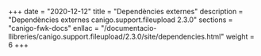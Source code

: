 +++
date        = "2020-12-12"
title       = "Dependències externes"
description = "Dependències externes canigo.support.fileupload 2.3.0"
sections    = "canigo-fwk-docs"
enllac		= "/documentacio-llibreries/canigo.support.fileupload/2.3.0/site/dependencies.html"
weight		= 6
+++
